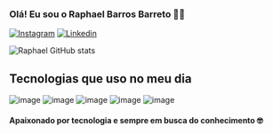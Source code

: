 ### Olá! Eu sou o Raphael Barros Barreto 🤚🏻


[![Instagram](https://img.shields.io/badge/Instagram-E4405F?style=for-the-badge&logo=instagram&logoColor=white/)](https://www.instagram.com/phael_barros/)
[![Linkedin](https://img.shields.io/badge/LinkedIn-0077B5?style=for-the-badge&logo=linkedin&logoColor=white/)](https://www.linkedin.com/in/raphael-barros-376583264/)

![Raphael GitHub stats](https://github-readme-stats.vercel.app/api?username=raphafulldev&show_icons=true&theme=radical)

## Tecnologias que uso no meu dia
  
  ![image](https://img.shields.io/badge/Java-ED8B00?style=for-the-badge&logo=java&logoColor=white)
  ![image](https://img.shields.io/badge/Spring-6DB33F?style=for-the-badge&logo=spring&logoColor=white)
  ![image](https://img.shields.io/badge/MySQL-00000F?style=for-the-badge&logo=mysql&logoColor=white)
  ![image](https://img.shields.io/badge/PostgreSQL-316192?style=for-the-badge&logo=postgresql&logoColor=white)
  ![image](https://img.shields.io/badge/MongoDB-4EA94B?style=for-the-badge&logo=mongodb&logoColor=white)
  
#### Apaixonado por tecnologia e sempre em busca do conhecimento 🤓
  
